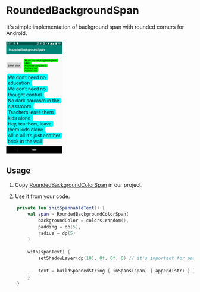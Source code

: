 # RoundedBackgroundSpan
It's simple implementation of background span with rounded corners for Android.

<img src="screenshots/Screenshot_20200128-172731.png" width=30%/>

## Usage

1. Copy <a href="https://github.com/Semper-Viventem/RoundedBackgroundSpan/blob/master/app/src/main/java/ru/semper_viventem/roundedbackgroundspan/RoundedBackgroundColorSpan.kt">RoundedBackgroundColorSpan</a> in our project.

2. Use it from your code:
``` Kotlin
    private fun initSpannableText() {
        val span = RoundedBackgroundColorSpan(
            backgroundColor = colors.random(),
            padding = dp(5), 
            radius = dp(5)
        )
        
        with(spanText) {
            setShadowLayer(dp(10), 0f, 0f, 0) // it's important for padding working

            text = buildSpannedString { inSpans(span) { append(str) } }
        }
    }
```
